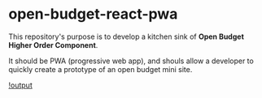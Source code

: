 # open-budget-react-pwa
 
This repository's purpose is to develop a kitchen sink of **Open Budget Higher Order Component**.
 
It should be PWA (progressive web app), and shouls allow a developer to quickly create a prototype of an open budget mini site.

[!output](https://cloud.githubusercontent.com/assets/2588829/21324000/986e2ea8-c628-11e6-8243-2425345ddc47.png)
